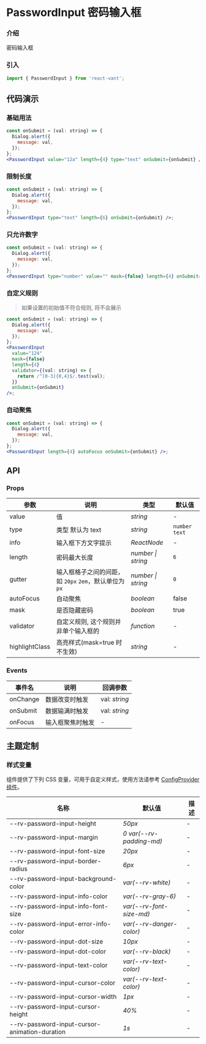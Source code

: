 # PasswordInput 密码输入框

### 介绍

密码输入框

### 引入

```js
import { PasswordInput } from 'react-vant';
```

## 代码演示

### 基础用法

```jsx
const onSubmit = (val: string) => {
  Dialog.alert({
    message: val,
  });
};
<PasswordInput value="12a" length={4} type="text" onSubmit={onSubmit} />;
```

### 限制长度

```jsx
const onSubmit = (val: string) => {
  Dialog.alert({
    message: val,
  });
};
<PasswordInput type="text" length={6} onSubmit={onSubmit} />;
```

### 只允许数字

```jsx
const onSubmit = (val: string) => {
  Dialog.alert({
    message: val,
  });
};
<PasswordInput type="number" value="" mask={false} length={4} onSubmit={onSubmit} />;
```

### 自定义规则

> 如果设置的初始值不符合规则, 将不会展示

```jsx
const onSubmit = (val: string) => {
  Dialog.alert({
    message: val,
  });
};
<PasswordInput
  value="124"
  mask={false}
  length={4}
  validator={(val: string) => {
    return /^[0-3]{0,4}$/.test(val);
  }}
  onSubmit={onSubmit}
/>;
```

### 自动聚焦

```jsx
const onSubmit = (val: string) => {
  Dialog.alert({
    message: val,
  });
};
<PasswordInput length={4} autoFocus onSubmit={onSubmit} />;
```

## API

### Props

| 参数 | 说明 | 类型 | 默认值 |
| --- | --- | --- | --- |
| value | 值 | _string_ | - |
| type | 类型 默认为 text | _string_ | `number` `text` |
| info | 输入框下方文字提示 | _ReactNode_ | - |
| length | 密码最大长度 | _number \| string_ | `6` |
| gutter | 输入框格子之间的间距，如 `20px` `2em`，默认单位为`px` | _number \| string_ | `0` |
| autoFocus | 自动聚焦 | _boolean_ | false |
| mask | 是否隐藏密码 | _boolean_ | true |
| validator | 自定义规则, 这个规则并非单个输入框的 | _function_ | - |
| highlightClass | 高亮样式(mask=true 时不生效) | _string_ | - |

### Events

| 事件名   | 说明             | 回调参数      |
| -------- | ---------------- | ------------- |
| onChange | 数据改变时触发   | val: _string_ |
| onSubmit | 数据输满时触发   | val: _string_ |
| onFocus  | 输入框聚焦时触发 | -             |


## 主题定制

### 样式变量

组件提供了下列 CSS 变量，可用于自定义样式，使用方法请参考 [ConfigProvider 组件](#/zh-CN/config-provider)。

| 名称 | 默认值 | 描述 |
| --- | --- | --- |
| --rv-password-input-height | _50px_ | - |
| --rv-password-input-margin | _0 var(--rv-padding-md)_ | - |
| --rv-password-input-font-size | _20px_ | - |
| --rv-password-input-border-radius | _6px_ | - |
| --rv-password-input-background-color | _var(--rv-white)_ | - |
| --rv-password-input-info-color | _var(--rv-gray-6)_ | - |
| --rv-password-input-info-font-size | _var(--rv-font-size-md)_ | - |
| --rv-password-input-error-info-color | _var(--rv-danger-color)_ | - |
| --rv-password-input-dot-size | _10px_ | - |
| --rv-password-input-dot-color | _var(--rv-black)_ | - |
| --rv-password-input-text-color | _var(--rv-text-color)_ | - |
| --rv-password-input-cursor-color | _var(--rv-text-color)_ | - |
| --rv-password-input-cursor-width | _1px_ | - |
| --rv-password-input-cursor-height | _40%_ | - |
| --rv-password-input-cursor-animation-duration | _1s_ | - |
